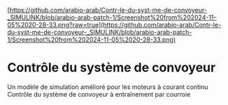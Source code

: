 [https://github.com/arabio-arab/Contr-le-du-syst-me-de-convoyeur-_SIMULINK/blob/arabio-arab-patch-1/Screenshot%20from%202024-11-05%2020-28-33.png?raw=true](https://github.com/arabio-arab/Contr-le-du-syst-me-de-convoyeur-_SIMULINK/blob/arabio-arab-patch-1/Screenshot%20from%202024-11-05%2020-28-33.png)
# Contrôle du système de convoyeur
Un modèle de simulation amélioré pour les moteurs à courant continu Contrôle du système de convoyeur à entraînement par courroie

